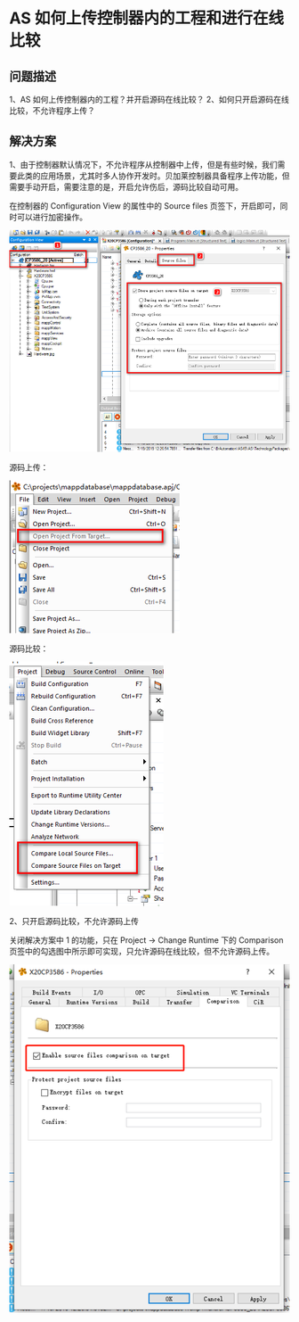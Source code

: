 # AS 如何上传控制器内的工程和进行在线比较
## 问题描述

1、AS 如何上传控制器内的工程？并开启源码在线比较？
2、如何只开启源码在线比较，不允许程序上传？


## 解决方案

1、由于控制器默认情况下，不允许程序从控制器中上传，但是有些时候，我们需要此类的应用场景，尤其时多人协作开发时。贝加莱控制器具备程序上传功能，但需要手动开启，需要注意的是，开启允许伤后，源码比较自动可用。

在控制器的 Configuration View 的属性中的 Source files 页签下，开启即可，同时可以进行加密操作。

![Img](./FILES/037AS%20如何上传控制器内的工程和进行在线比较.md/img-20220620092312.png)


源码上传：

![Img](./FILES/037AS%20如何上传控制器内的工程和进行在线比较.md/img-20220620092318.png)


源码比较：

![Img](./FILES/037AS%20如何上传控制器内的工程和进行在线比较.md/img-20220620092324.png)



2、只开启源码比较，不允许源码上传

关闭解决方案中 1 的功能，只在 Project -> Change Runtime 下的 Comparison 页签中的勾选图中所示即可实现，只允许源码在线比较，但不允许源码上传。

![Img](./FILES/037AS%20如何上传控制器内的工程和进行在线比较.md/img-20220620092334.png)

